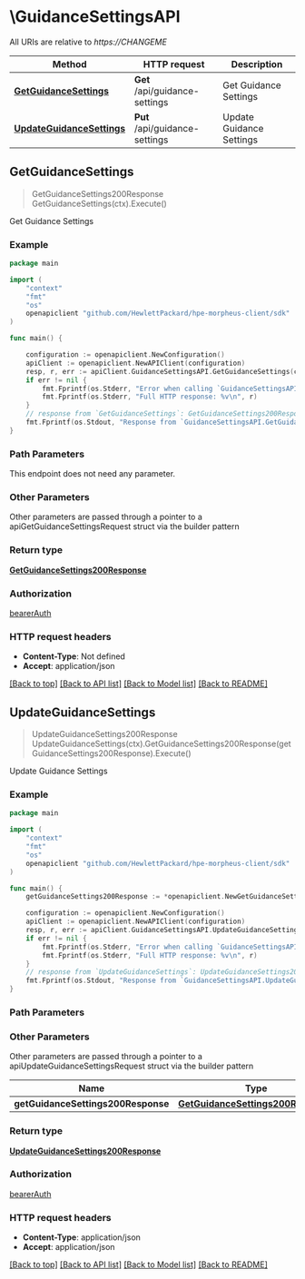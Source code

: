 # \GuidanceSettingsAPI

All URIs are relative to *https://CHANGEME*

Method | HTTP request | Description
------------- | ------------- | -------------
[**GetGuidanceSettings**](GuidanceSettingsAPI.md#GetGuidanceSettings) | **Get** /api/guidance-settings | Get Guidance Settings
[**UpdateGuidanceSettings**](GuidanceSettingsAPI.md#UpdateGuidanceSettings) | **Put** /api/guidance-settings | Update Guidance Settings



## GetGuidanceSettings

> GetGuidanceSettings200Response GetGuidanceSettings(ctx).Execute()

Get Guidance Settings



### Example

```go
package main

import (
	"context"
	"fmt"
	"os"
	openapiclient "github.com/HewlettPackard/hpe-morpheus-client/sdk"
)

func main() {

	configuration := openapiclient.NewConfiguration()
	apiClient := openapiclient.NewAPIClient(configuration)
	resp, r, err := apiClient.GuidanceSettingsAPI.GetGuidanceSettings(context.Background()).Execute()
	if err != nil {
		fmt.Fprintf(os.Stderr, "Error when calling `GuidanceSettingsAPI.GetGuidanceSettings``: %v\n", err)
		fmt.Fprintf(os.Stderr, "Full HTTP response: %v\n", r)
	}
	// response from `GetGuidanceSettings`: GetGuidanceSettings200Response
	fmt.Fprintf(os.Stdout, "Response from `GuidanceSettingsAPI.GetGuidanceSettings`: %v\n", resp)
}
```

### Path Parameters

This endpoint does not need any parameter.

### Other Parameters

Other parameters are passed through a pointer to a apiGetGuidanceSettingsRequest struct via the builder pattern


### Return type

[**GetGuidanceSettings200Response**](GetGuidanceSettings200Response.md)

### Authorization

[bearerAuth](../README.md#bearerAuth)

### HTTP request headers

- **Content-Type**: Not defined
- **Accept**: application/json

[[Back to top]](#) [[Back to API list]](../README.md#documentation-for-api-endpoints)
[[Back to Model list]](../README.md#documentation-for-models)
[[Back to README]](../README.md)


## UpdateGuidanceSettings

> UpdateGuidanceSettings200Response UpdateGuidanceSettings(ctx).GetGuidanceSettings200Response(getGuidanceSettings200Response).Execute()

Update Guidance Settings



### Example

```go
package main

import (
	"context"
	"fmt"
	"os"
	openapiclient "github.com/HewlettPackard/hpe-morpheus-client/sdk"
)

func main() {
	getGuidanceSettings200Response := *openapiclient.NewGetGuidanceSettings200Response() // GetGuidanceSettings200Response |  (optional)

	configuration := openapiclient.NewConfiguration()
	apiClient := openapiclient.NewAPIClient(configuration)
	resp, r, err := apiClient.GuidanceSettingsAPI.UpdateGuidanceSettings(context.Background()).GetGuidanceSettings200Response(getGuidanceSettings200Response).Execute()
	if err != nil {
		fmt.Fprintf(os.Stderr, "Error when calling `GuidanceSettingsAPI.UpdateGuidanceSettings``: %v\n", err)
		fmt.Fprintf(os.Stderr, "Full HTTP response: %v\n", r)
	}
	// response from `UpdateGuidanceSettings`: UpdateGuidanceSettings200Response
	fmt.Fprintf(os.Stdout, "Response from `GuidanceSettingsAPI.UpdateGuidanceSettings`: %v\n", resp)
}
```

### Path Parameters



### Other Parameters

Other parameters are passed through a pointer to a apiUpdateGuidanceSettingsRequest struct via the builder pattern


Name | Type | Description  | Notes
------------- | ------------- | ------------- | -------------
 **getGuidanceSettings200Response** | [**GetGuidanceSettings200Response**](GetGuidanceSettings200Response.md) |  | 

### Return type

[**UpdateGuidanceSettings200Response**](UpdateGuidanceSettings200Response.md)

### Authorization

[bearerAuth](../README.md#bearerAuth)

### HTTP request headers

- **Content-Type**: application/json
- **Accept**: application/json

[[Back to top]](#) [[Back to API list]](../README.md#documentation-for-api-endpoints)
[[Back to Model list]](../README.md#documentation-for-models)
[[Back to README]](../README.md)

